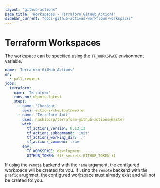 ```yaml
---
layout: "github-actions"
page_title: "Workspaces - Terraform GitHub Actions"
sidebar_current: "docs-github-actions-workflows-workspaces"
---
```


# Terraform Workspaces

The workspace can be specified using the `TF_WORKSPACE` environment variable.

```yaml
name: 'Terraform GitHub Actions'
on:
  - pull_request
jobs:
  terraform:
    name: 'Terraform'
    runs-on: ubuntu-latest
    steps:
      - name: 'Checkout'
        uses: actions/checkout@master
      - name: 'Terraform Init'
        uses: hashicorp/terraform-github-actions@master
        with:
          tf_actions_version: 0.12.13
          tf_actions_subcommand: 'init'
          tf_actions_working_dir: '.'
          tf_actions_comment: true
        env:
          TF_WORKSPACE: development
          GITHUB_TOKEN: ${{ secrets.GITHUB_TOKEN }}
```

If using the `remote` backend with the `name` argument, the configured workspace will be created for you. If using the `remote` backend with the `prefix` arugmnet, the configured workspace must already exist and will not be created for you.
